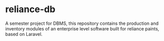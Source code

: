 # reliance-db
A semester project for DBMS, this repository contains the production and inventory modules of an enterprise level software built for reliance paints, based on Laravel.
